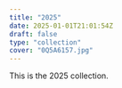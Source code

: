```yaml
---
title: "2025"
date: 2025-01-01T21:01:54Z
draft: false
type: "collection"
cover: "0Q5A6157.jpg"
---
```


This is the 2025 collection.

